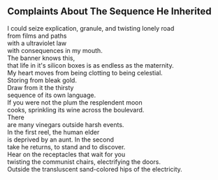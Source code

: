 Complaints About The Sequence He Inherited
------------------------------------------
I could seize explication, granule, and twisting lonely road  
from films and paths  
with a ultraviolet law  
with consequences in my mouth.  
The banner knows this,  
that life in it's silicon boxes is as endless as the maternity.  
My heart moves from being clotting to being celestial.  
Storing from bleak gold.  
Draw from it the thirsty  
sequence of its own language.  
If you were not the plum the resplendent moon  
cooks, sprinkling its wine across the boulevard.  
There  
are many vinegars outside harsh events.  
In the first reel, the human elder  
is deprived by an aunt. In the second  
take he returns, to stand and to discover.  
Hear on the receptacles that wait for you  
twisting the communist chairs, electrifying the doors.  
Outside the transluscent sand-colored hips of the electricity.  
